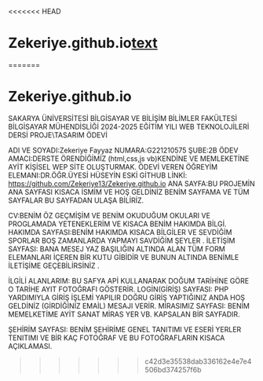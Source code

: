 <<<<<<< HEAD
# Zekeriye.github.io[text](<../../../Downloads/wep projenin dokomanı1 (1).pdf>)
=======
# Zekeriye.github.io

 SAKARYA ÜNİVERSİTESİ BİLGİSAYAR 
VE BİLİŞİM BİLİMLER FAKÜLTESİ BİLGİSAYAR 
MÜHENDİSLİĞİ 2024-2025 EĞİTİM YILI 
WEB TEKNOLOJİLERİ DERSİ
 PROJE\TASARIM ÖDEVİ
 
ADI VE SOYADI:Zekeriye Fayyaz
NUMARA:G221210575
ŞUBE:2B
ÖDEV AMACI:DERSTE ÖRENDİĞİMİZ (html,css,js vb)KENDİNE VE MEMLEKETİNE AYİT KİŞİSEL WEP 
SİTE OLUŞTURMAK.
ÖDEVİ VEREN ÖĞREYİM ELEMANI:DR.ÖĞR.ÜYESİ HÜSEYİN ESKİ
GİTHUB LİNKİ: https://github.com/Zekeriye13/Zekeriye.github.io
ANA SAYFA:BU PROJEMİN ANA SAYFASI KISACA İSMİM VE HOŞ GELDİNİZ BENİM SAYFAMA VE TÜM 
SAYFALAR BU SAYFADAN ULAŞA BİLİRİZ.
 
CV:BENİM ÖZ GEÇMİŞİM VE BENİM OKUDUĞUM OKULARI VE PROGLAMADA YETENEKLERİM VE KISACA 
BENİM HAKIMDA BİLGİ.
HAKIMDA SAYFASI:BENİM HAKIMDA KISACA BİLGİLER VE SEVDİĞİM SPORLAR BOŞ ZAMANLARDA 
YAPMAYI SAVDİĞİM ŞEYLER .
İLETİŞİM SAYFASI: BANA MESEJ YAZ BAŞILIĞIN ALTINDA ALAN TÜM FORM ELEMANLARI İÇEREN BİR KUTU 
GİBİDİR VE BUNUN ALTINDA BENİMLE İLETİŞİME GEÇEBİLİRSİNİZ .
 
İLGİLİ ALANLARIM: BU SAFYA APİ KULLANARAK DOĞUM TARİHİNE GÖRE O TARİHE AYIT FOTOĞRAFI 
GÖSTERİR.
LOGİN(GİRİŞ) SAYFASI: PHP YARDIMIYLA GİRİŞ İŞLEMİ YAPILIR DOĞRU GİRİŞ YAPTIĞINIZ ANDA HOŞ 
GELDİNİZ (GİRDİĞİNİZ EMAİL) MESAJI VERİR. 
MİRASIMIZ SAYFASI: BENİM MEMELKETİME AYİT SANAT MİRAS YER VB. KAPSALAN BİR SAYFADIR.
 
ŞEHİRİM SAYFASI: BENİM ŞEHİRİME GENEL TANITIMI VE ESERİ YERLER TENITIMI VE BİR KAÇ FOTOĞRAF VE 
BU FOTOĞRAFLARIN KISACA AÇIKLAMASI.
>>>>>>> c42d3e35538dab336162e4e7e4506bd374257f6b

